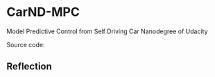 # CarND-MPC
Model Predictive Control from Self Driving Car Nanodegree of Udacity

Source code: 

## Reflection


